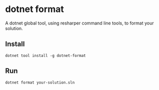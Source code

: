 # dotnet format

A dotnet global tool, using resharper command line tools, to format your solution.

## Install

`dotnet tool install -g dotnet-format`

## Run

`dotnet format your-solution.sln`